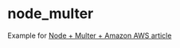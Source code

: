 # node_multer
Example for [Node + Multer + Amazon AWS article](https://medium.com/@2u4u/how-to-upload-images-to-amazon-s3-using-node-and-multer-2a26922f31f9)
